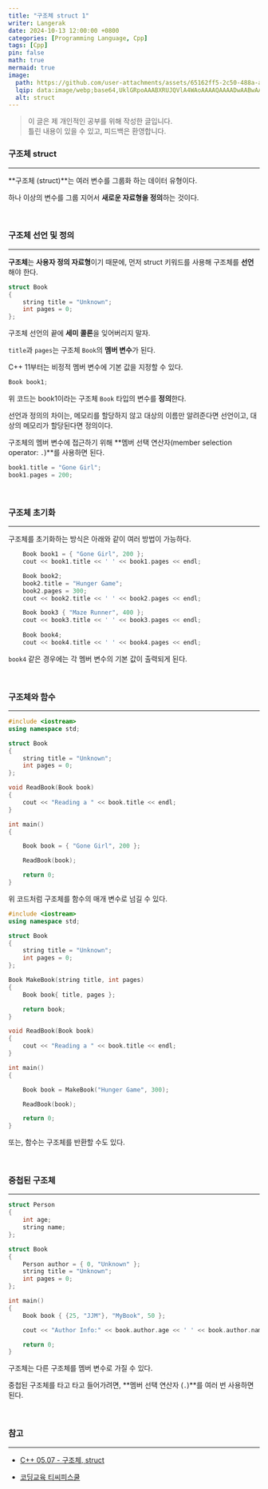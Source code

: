 ```yaml
---
title: "구조체 struct 1"
writer: Langerak
date: 2024-10-13 12:00:00 +0800
categories: [Programming Language, Cpp]
tags: [Cpp]
pin: false
math: true
mermaid: true
image:
  path: https://github.com/user-attachments/assets/65162ff5-2c50-488a-a1a7-c83fe2c78755
  lqip: data:image/webp;base64,UklGRpoAAABXRUJQVlA4WAoAAAAQAAAADwAABwAAQUxQSDIAAAARL0AmbZurmr57yyIiqE8oiG0bejIYEQTgqiDA9vqnsUSI6H+oAERp2HZ65qP/VIAWAFZQOCBCAAAA8AEAnQEqEAAIAAVAfCWkAALp8sF8rgRgAP7o9FDvMCkMde9PK7euH5M1m6VWoDXf2FkP3BqV0ZYbO6NA/VFIAAAA
  alt: struct
---
```


> 이 글은 제 개인적인 공부를 위해 작성한 글입니다.   
> 틀린 내용이 있을 수 있고, 피드백은 환영합니다.


### 구조체 struct

---

**구조체 (struct)**는 여러 변수를 그룹화 하는 데이터 유형이다.

하나 이상의 변수를 그룹 지어서 **새로운 자료형을 정의**하는 것이다.

<br/>

### 구조체 선언 및 정의

---

**구조체**는 **사용자 정의 자료형**이기 때문에, 먼저 struct 키워드를 사용해 구조체를 **선언**해야 한다.

```cpp
struct Book
{
	string title = "Unknown";
	int pages = 0;
};
```

구조체 선언의 끝에 **세미 콜론**을 잊어버리지 말자.

`title`과 `pages`는 구조체 `Book`의 **멤버 변수**가 된다.

C++ 11부터는 비정적 멤버 변수에 기본 값을 지정할 수 있다.

```cpp
Book book1;
```

위 코드는 book1이라는 구조체 `Book` 타입의 변수를 **정의**한다.

선언과 정의의 차이는, 메모리를 할당하지 않고 대상의 이름만 알려준다면 선언이고, 대상의 메모리가 할당된다면 정의이다.

구조체의 멤버 변수에 접근하기 위해 **멤버 선택 연산자(member selection operator: `.`)**를 사용하면 된다.

```cpp
book1.title = "Gone Girl";
book1.pages = 200;
```

<br/>

### 구조체 초기화

---

구조체를 초기화하는 방식은 아래와 같이 여러 방법이 가능하다.

```cpp
	Book book1 = { "Gone Girl", 200 };
	cout << book1.title << ' ' << book1.pages << endl;

	Book book2;
	book2.title = "Hunger Game";
	book2.pages = 300;
	cout << book2.title << ' ' << book2.pages << endl;

	Book book3 { "Maze Runner", 400 };
	cout << book3.title << ' ' << book3.pages << endl;
	
	Book book4;
	cout << book4.title << ' ' << book4.pages << endl;
```

`book4` 같은 경우에는 각 멤버 변수의 기본 값이 출력되게 된다.

<br/>

### 구조체와 함수

---

```cpp
#include <iostream>
using namespace std;

struct Book
{
	string title = "Unknown";
	int pages = 0;
};

void ReadBook(Book book)
{
	cout << "Reading a " << book.title << endl;
}

int main() 
{

	Book book = { "Gone Girl", 200 };

	ReadBook(book);

	return 0;
}
```

위 코드처럼 구조체를 함수의 매개 변수로 넘길 수 있다.

```cpp
#include <iostream>
using namespace std;

struct Book
{
	string title = "Unknown";
	int pages = 0;
};

Book MakeBook(string title, int pages)
{
	Book book{ title, pages };

	return book;
}

void ReadBook(Book book)
{
	cout << "Reading a " << book.title << endl;
}

int main() 
{

	Book book = MakeBook("Hunger Game", 300);

	ReadBook(book);

	return 0;
}
```

또는, 함수는 구조체를 반환할 수도 있다.

<br/>

### 중첩된 구조체

---

```cpp
struct Person
{
	int age;
	string name;
};

struct Book
{
	Person author = { 0, "Unknown" };
	string title = "Unknown";
	int pages = 0;
};

int main() 
{
	Book book { {25, "JJM"}, "MyBook", 50 };

	cout << "Author Info:" << book.author.age << ' ' << book.author.name << endl;

	return 0;
}
```

구조체는 다른 구조체를 멤버 변수로 가질 수 있다.

중첩된 구조체를 타고 타고 들어가려면, **멤버 선택 연산자 (`.`)**를 여러 번 사용하면 된다.

<br/>

### 참고

---

- [C++ 05.07 - 구조체, struct](https://boycoding.tistory.com/183)

- [코딩교육 티씨피스쿨](https://tcpschool.com/cpp/cpp_struct_intro)
